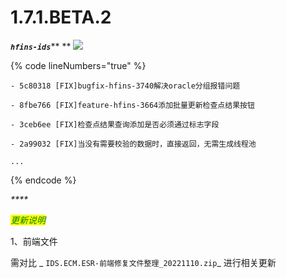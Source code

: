 # 1.7.1.BETA.2

_**`hfins-ids`**_** ** ![](https://img.shields.io/badge/-1.7.1.BETA.2-brightgreen)

{% code lineNumbers="true" %}
```log
- 5c80318 [FIX]bugfix-hfins-3740解决oracle分组报错问题

- 8fbe766 [FIX]feature-hfins-3664添加批量更新检查点结果按钮

- 3ceb6ee [FIX]检查点结果查询添加是否必须通过标志字段

- 2a99032 [FIX]当没有需要校验的数据时，直接返回，无需生成线程池

...
```
{% endcode %}

_****_

_<mark style="color:green;">更新说明</mark>_

1、前端文件

需对比 _ `IDS.ECM.ESR-前端修复文件整理_20221110.zip`_ 进行相关更新



